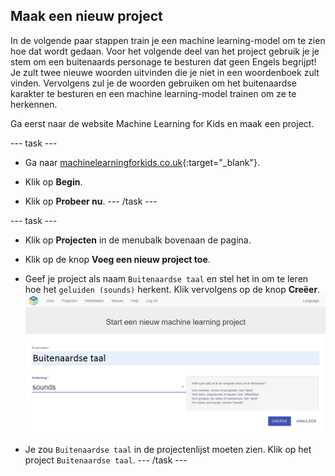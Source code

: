 ## Maak een nieuw project
In de volgende paar stappen train je een machine learning-model om te zien hoe dat wordt gedaan. Voor het volgende deel van het project gebruik je je stem om een buitenaards personage te besturen dat geen Engels begrijpt! Je zult twee nieuwe woorden uitvinden die je niet in een woordenboek zult vinden. Vervolgens zul je de woorden gebruiken om het buitenaardse karakter te besturen en een machine learning-model trainen om ze te herkennen.

Ga eerst naar de website Machine Learning for Kids en maak een project.

--- task ---
+ Ga naar [machinelearningforkids.co.uk](https://machinelearningforkids.co.uk/){:target="_blank"}.

+ Klik op **Begin**.

+ Klik op **Probeer nu**. --- /task ---

--- task ---
+ Klik op **Projecten** in de menubalk bovenaan de pagina.

+ Klik op de knop **Voeg een nieuw project toe**.

+ Geef je project als naam `Buitenaardse taal` en stel het in om te leren hoe het `geluiden (sounds)` herkent. Klik vervolgens op de knop **Creëer**. ![Een project maken](images/create.png)

+ Je zou `Buitenaardse taal` in de projectenlijst moeten zien. Klik op het project `Buitenaardse taal`. --- /task ---
